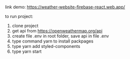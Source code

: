 
link demo: https://weather-website-firebase-react.web.app/

to run project: 

 1. clone project
 2. get api from https://openweathermap.org/api
 3. create file .env in root folder, save api in file .env
 4. type command yarn to install packpages
 5. type yarn add styled-components
 5. type yarn start

